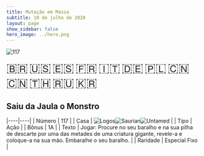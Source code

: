 ```yaml
---
title: Mutação em Massa
subtitle: 10 de julho de 2020
layout: page
show_sidebar: false
hero_image: ../hero.png
---
```


<img src="https://mastervault-storage-prod.s3.amazonaws.com/media/card_front/pt/479_117_82R4HCP3VC4P_pt.png" alt="117"> <img src="https://mastervault-storage-prod.s3.amazonaws.com/media/card_front/pt/479_117_7Q9VR356RW7Q_pt.png" alt="117" style="display: none;"> <img src="https://mastervault-storage-prod.s3.amazonaws.com/media/card_front/pt/479_117_7VVM3CPGQ3Q_pt.png" alt="117" style="display: none;">

<span title="Português" style="font-size: 32px;cursor: pointer;" onclick="javascript:document.querySelectorAll('img[alt=\'117\']').forEach(img => img.src=img.src.replace(/card_front\/[^/]+/, 'card_front/pt').replace(/_[^/.0-9]+\.png/, '_pt.png'))">🇧🇷</span>
<span title="English" style="font-size: 32px;cursor: pointer;" onclick="javascript:document.querySelectorAll('img[alt=\'117\']').forEach(img => img.src=img.src.replace(/card_front\/[^/]+/, 'card_front/en').replace(/_[^/.0-9]+\.png/, '_en.png'))">🇺🇸</span>
<span title="Español" style="font-size: 32px;cursor: pointer;" onclick="javascript:document.querySelectorAll('img[alt=\'117\']').forEach(img => img.src=img.src.replace(/card_front\/[^/]+/, 'card_front/es').replace(/_[^/.0-9]+\.png/, '_es.png'))">🇪🇸</span>
<span title="Français" style="font-size: 32px;cursor: pointer;" onclick="javascript:document.querySelectorAll('img[alt=\'117\']').forEach(img => img.src=img.src.replace(/card_front\/[^/]+/, 'card_front/fr').replace(/_[^/.0-9]+\.png/, '_fr.png'))">🇫🇷</span>
<span title="Italiano" style="font-size: 32px;cursor: pointer;" onclick="javascript:document.querySelectorAll('img[alt=\'117\']').forEach(img => img.src=img.src.replace(/card_front\/[^/]+/, 'card_front/it').replace(/_[^/.0-9]+\.png/, '_it.png'))">🇮🇹</span>
<span title="Deutsche" style="font-size: 32px;cursor: pointer;" onclick="javascript:document.querySelectorAll('img[alt=\'117\']').forEach(img => img.src=img.src.replace(/card_front\/[^/]+/, 'card_front/de').replace(/_[^/.0-9]+\.png/, '_de.png'))">🇩🇪</span>
<span title="Polskie" style="font-size: 32px;cursor: pointer;" onclick="javascript:document.querySelectorAll('img[alt=\'117\']').forEach(img => img.src=img.src.replace(/card_front\/[^/]+/, 'card_front/pl').replace(/_[^/.0-9]+\.png/, '_pl.png'))">🇵🇱</span>
<span title="简体中文" style="font-size: 32px;cursor: pointer;" onclick="javascript:document.querySelectorAll('img[alt=\'117\']').forEach(img => img.src=img.src.replace(/card_front\/[^/]+/, 'card_front/zh-hans').replace(/_[^/.0-9]+\.png/, '_zh-hans.png'))">🇨🇳</span>
<span title="繁體中文" style="font-size: 32px;cursor: pointer;" onclick="javascript:document.querySelectorAll('img[alt=\'117\']').forEach(img => img.src=img.src.replace(/card_front\/[^/]+/, 'card_front/zh-hant').replace(/_[^/.0-9]+\.png/, '_zh-hant.png'))">🇨🇳</span>
<span title="ไทย" style="font-size: 32px;cursor: pointer;" onclick="javascript:document.querySelectorAll('img[alt=\'117\']').forEach(img => img.src=img.src.replace(/card_front\/[^/]+/, 'card_front/th').replace(/_[^/.0-9]+\.png/, '_th.png'))">🇹🇭</span>
<span title="Pусский" style="font-size: 32px;cursor: pointer;" onclick="javascript:document.querySelectorAll('img[alt=\'117\']').forEach(img => img.src=img.src.replace(/card_front\/[^/]+/, 'card_front/ru').replace(/_[^/.0-9]+\.png/, '_ru.png'))">🇷🇺</span>
<span title="한국어" style="font-size: 32px;cursor: pointer;" onclick="javascript:document.querySelectorAll('img[alt=\'117\']').forEach(img => img.src=img.src.replace(/card_front\/[^/]+/, 'card_front/ko').replace(/_[^/.0-9]+\.png/, '_ko.png'))">🇰🇷</span>

## Saiu da Jaula o Monstro

|----|----|
| Número | 117 |
| Casa | <img src="https://archonarcana.com/images/thumb/c/ce/Logos.png/22px-Logos.png" alt="Logos" title="Logos" style="cursor: pointer;" onclick="javascript:Array.from(document.getElementsByTagName('img')).filter(i => i.alt === '117').forEach(i => i.style = 'display:none');Array.from(document.getElementsByTagName('img')).filter(i => i.alt === '117')[0].style = '';"><img src="https://archonarcana.com/images/thumb/9/9e/Saurian_P.png/22px-Saurian_P.png" alt="Saurian" title="Sauro" style="cursor: pointer;" onclick="javascript:Array.from(document.getElementsByTagName('img')).filter(i => i.alt === '117').forEach(i => i.style = 'display:none');Array.from(document.getElementsByTagName('img')).filter(i => i.alt === '117')[1].style = '';"><img src="https://archonarcana.com/images/thumb/b/bd/Untamed.png/22px-Untamed.png" alt="Untamed" title="Indomados" style="cursor: pointer;" onclick="javascript:Array.from(document.getElementsByTagName('img')).filter(i => i.alt === '117').forEach(i => i.style = 'display:none');Array.from(document.getElementsByTagName('img')).filter(i => i.alt === '117')[2].style = '';"> |
| Tipo | Ação |
| Bônus | 1A |
| Texto | Jogar: Procure no seu baralho e na sua pilha de descarte por uma das metades de uma criatura gigante, revele-a e coloque-a na sua mão. Embaralhe o seu baralho. |
| Raridade | Especial Fixo |

